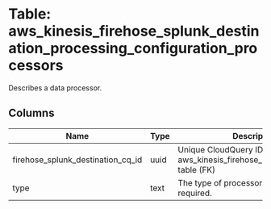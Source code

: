 
# Table: aws_kinesis_firehose_splunk_destination_processing_configuration_processors
Describes a data processor.
## Columns
| Name        | Type           | Description  |
| ------------- | ------------- | -----  |
|firehose_splunk_destination_cq_id|uuid|Unique CloudQuery ID of aws_kinesis_firehose_splunk_destination table (FK)|
|type|text|The type of processor.  This member is required.|
